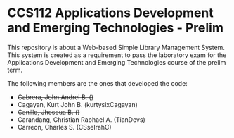 # CCS112 Applications Development and Emerging Technologies - Prelim
This repository is about a Web-based Simple Library Management System. This system is created as a requirement to pass the laboratory exam for the Applications Development and Emerging Technologies course of the prelim term.

The following members are the ones that developed the code:
- ~~Cabrera, John Andrei B.            ()~~
- Cagayan, Kurt John B.              (kurtysixCagayan)
- ~~Canillo, Jhosoua B.                ()~~
- Carandang, Christian Raphael A.    (TianDevs)
- Carreon, Charles S.                (CSselrahC)
